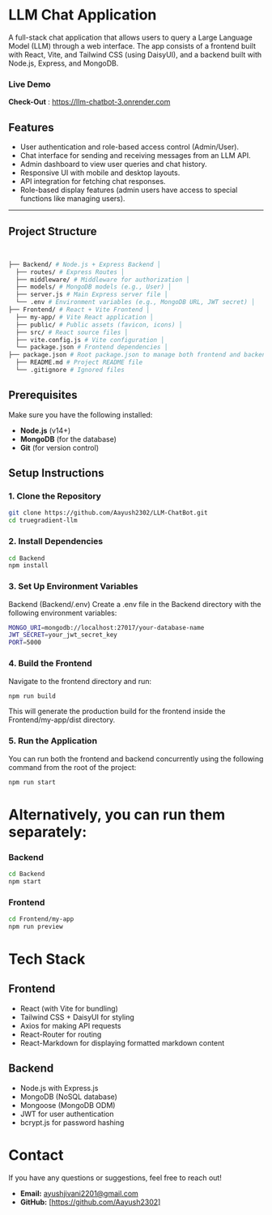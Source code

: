 # LLM Chat Application

A full-stack chat application that allows users to query a Large Language Model (LLM) through a web interface. The app consists of a frontend built with React, Vite, and Tailwind CSS (using DaisyUI), and a backend built with Node.js, Express, and MongoDB.

### Live Demo
**Check-Out** : https://llm-chatbot-3.onrender.com
## Features

- User authentication and role-based access control (Admin/User).
- Chat interface for sending and receiving messages from an LLM API.
- Admin dashboard to view user queries and chat history.
- Responsive UI with mobile and desktop layouts.
- API integration for fetching chat responses.
- Role-based display features (admin users have access to special functions like managing users).

---
## Project Structure
```bash


├── Backend/ # Node.js + Express Backend │ 
  ├── routes/ # Express Routes │ 
  ├── middleware/ # Middleware for authorization │ 
  ├── models/ # MongoDB models (e.g., User) │ 
  ├── server.js # Main Express server file │ 
  └── .env # Environment variables (e.g., MongoDB URL, JWT secret) │ 
├── Frontend/ # React + Vite Frontend │ 
  ├── my-app/ # Vite React application │ 
  ├── public/ # Public assets (favicon, icons) │ 
  ├── src/ # React source files │ 
  ├── vite.config.js # Vite configuration │ 
  └── package.json # Frontend dependencies │ 
├── package.json # Root package.json to manage both frontend and backend 
  ├── README.md # Project README file 
  └── .gitignore # Ignored files
```


## Prerequisites

Make sure you have the following installed:

- **Node.js** (v14+)
- **MongoDB** (for the database)
- **Git** (for version control)

## Setup Instructions

### 1. Clone the Repository
```bash
git clone https://github.com/Aayush2302/LLM-ChatBot.git
cd truegradient-llm
```
### 2. Install Dependencies
```bash
cd Backend
npm install
```
### 3. Set Up Environment Variables
Backend (Backend/.env)
Create a .env file in the Backend directory with the following environment variables:
```bash
MONGO_URI=mongodb://localhost:27017/your-database-name
JWT_SECRET=your_jwt_secret_key
PORT=5000
```
### 4. Build the Frontend
Navigate to the frontend directory and run:
```bash
npm run build
```
This will generate the production build for the frontend inside the Frontend/my-app/dist directory.
### 5. Run the Application
You can run both the frontend and backend concurrently using the following command from the root of the project:
```bash
npm run start
```

# Alternatively, you can run them separately:
### Backend
```bash
cd Backend
npm start
```
### Frontend
```bash
cd Frontend/my-app
npm run preview
```
# Tech Stack

## Frontend
- React (with Vite for bundling)
- Tailwind CSS + DaisyUI for styling
- Axios for making API requests
- React-Router for routing
- React-Markdown for displaying formatted markdown content

## Backend
- Node.js with Express.js
- MongoDB (NoSQL database)
- Mongoose (MongoDB ODM)
- JWT for user authentication
- bcrypt.js for password hashing

# Contact
If you have any questions or suggestions, feel free to reach out!

- **Email:** ayushjivani2201@gmail.com
- **GitHub:** [https://github.com/Aayush2302]
